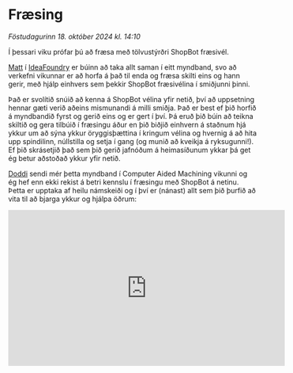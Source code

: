 # Fræsing

*Föstudagurinn 18. október 2024 kl. 14:10*

Í þessari viku prófar þú að fræsa með tölvustýrðri ShopBot fræsivél. 

[Matt](https://www.linkedin.com/in/matthewhatcher4281/) í [IdeaFoundry](https://www.ideafoundry.com/) er búinn að taka allt saman í eitt myndband, svo að verkefni vikunnar er að horfa á það til enda og fræsa skilti eins og hann gerir, með hjálp einhvers sem þekkir ShopBot fræsivélina í smiðjunni þinni. 

Það er svolítið snúið að kenna á ShopBot vélina yfir netið, því að uppsetning hennar gæti verið aðeins mismunandi á milli smiðja. Það er best ef þið horfið á myndbandið fyrst og gerið eins og er gert í því. Þá eruð þið búin að teikna skiltið og gera tilbúið í fræsingu áður en þið biðjið einhvern á staðnum hjá ykkur um að sýna ykkur öryggisþættina í kringum vélina og hvernig á að hita upp spindilinn, núllstilla og setja í gang (og munið að kveikja á ryksugunni!). Ef þið skrásetjið það sem þið gerið jafnóðum á heimasíðunum ykkar þá get ég betur aðstoðað ykkur yfir netið.

[Doddi](https://fabacademy.org/archives/2015/eu/students/gunnarsson.thorarinn_b.b/index.html) sendi mér þetta myndband í Computer Aided Machining vikunni og ég hef enn ekki rekist á betri kennslu í fræsingu með ShopBot á netinu. Þetta er upptaka af heilu námskeiði og í því er (nánast) allt sem þið þurfið að vita til að bjarga ykkur og hjálpa öðrum:

<iframe width="560" height="315" src="https://www.youtube.com/embed/pGVNDf1vgSI?si=ySWpHLqb71uaXq46" title="YouTube video player" frameborder="0" allow="accelerometer; autoplay; clipboard-write; encrypted-media; gyroscope; picture-in-picture; web-share" referrerpolicy="strict-origin-when-cross-origin" allowfullscreen></iframe>